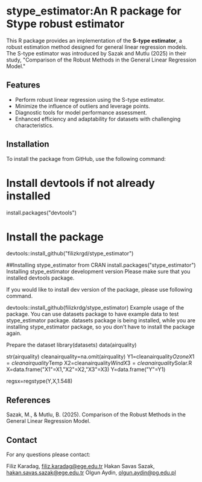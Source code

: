 # stype_estimator:An R package for Stype robust estimator
This R package provides an implementation of the **S-type estimator**, a robust estimation method designed for general linear regression models. The S-type estimator was introduced by Sazak and Mutlu (2025) in their study, "Comparison of the Robust Methods in the General Linear Regression Model."

## Features
- Perform robust linear regression using the S-type estimator.
- Minimize the influence of outliers and leverage points.
- Diagnostic tools for model performance assessment.
- Enhanced efficiency and adaptability for datasets with challenging characteristics.

## Installation
To install the package from GitHub, use the following command:

# Install devtools if not already installed
install.packages("devtools")

# Install the package
devtools::install_github("filizkrgd/stype_estimator")

##Installing stype_estimator from CRAN
install.packages("stype_estimator")
Installing stype_estimator development version
Please make sure that you installed devtools package.

If you would like to install dev version of the package, please use following command.

devtools::install_github(filizkrdg/stype_estimator)
Example usage of the package.
You can use datasets package to have example data to test stype_estimator package. 
datasets package is being installed, while you are installing stype_estimator package, so you don't have to install the package again.

Prepare the dataset
library(datasets)
data(airquality)


str(airquality)
cleanairquality=na.omit(airquality)
Y1=cleanairquality$Ozone
X1=cleanairquality$Temp
X2=cleanairquality$Wind
X3=cleanairquality$Solar.R
X=data.frame("X1"=X1,"X2"=X2,"X3"=X3)
Y=data.frame("Y"=Y1)

regsx=regstype(Y,X,1.548)

## References
Sazak, M., & Mutlu, B. (2025). Comparison of the Robust Methods in the General Linear Regression Model.

## Contact
For any questions please contact:

Filiz Karadag, filiz.karadag@ege.edu.tr
Hakan Savas Sazak, hakan.savas.sazak@ege.edu.tr
Olgun Aydin, olgun.aydin@pg.edu.pl
